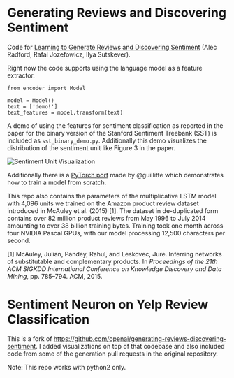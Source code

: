 # Generating Reviews and Discovering Sentiment

Code for [Learning to Generate Reviews and Discovering Sentiment](https://arxiv.org/abs/1704.01444) (Alec Radford, Rafal Jozefowicz, Ilya Sutskever).

Right now the code supports using the language model as a feature extractor.

```
from encoder import Model

model = Model()
text = ['demo!']
text_features = model.transform(text)
```

A demo of using the features for sentiment classification as reported in the paper for the binary version of the Stanford Sentiment Treebank (SST) is included as `sst_binary_demo.py`. Additionally this demo visualizes the distribution of the sentiment unit like Figure 3 in the paper.

![Sentiment Unit Visualization](/data/sst_binary_sentiment_unit_vis.png)

Additionally there is a [PyTorch port](https://github.com/guillitte/pytorch-sentiment-neuron) made by @guillitte which demonstrates how to train a model from scratch.

This repo also contains the parameters of the multiplicative LSTM model with 4,096 units we trained on the Amazon product review dataset introduced in McAuley et al. (2015) [1]. The dataset in de-duplicated form contains over 82 million product reviews from May 1996 to July 2014 amounting to over 38 billion training bytes. Training took one month across four NVIDIA Pascal GPUs, with our model processing 12,500 characters per second.

[1] McAuley, Julian, Pandey, Rahul, and Leskovec, Jure. Inferring networks of substitutable and complementary products. In *Proceedings of the 21th ACM SIGKDD International Conference on Knowledge Discovery and Data Mining*, pp. 785–794. ACM, 2015.

# Sentiment Neuron on Yelp Review Classification
This is a fork of https://github.com/openai/generating-reviews-discovering-sentiment. I added visualizations on top of that codebase and also included code from some of the generation pull requests in the original repository.

Note: This repo works with python2 only.
